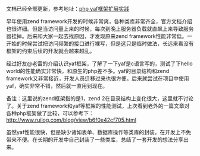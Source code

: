 文档已经全部更新，参考地址：[php yaf框架扩展实践](http://www.01happy.com/php-yaf-ext-preface/)

早年使用zend framework开发的时候非常爽，各种类库非常齐全，官方文档介绍也很详细。但是当访问量上来的时候，每次到晚上服务器负载就直飙上来导致服务器挂掉。后来和大家一起去找原因，才发现原来zend framework性能非常低。一开始的时候尝试把访问频繁的接口进行裸写，但是这只是临时做法，长远来看没有框架的约束后续的开发就会越来越乱。

经过好友@老雷的介绍认识yaf框架，了解了一下yaf是c语言写的，测试了下hello world的性能确实非常快，和原生的php差不多。yaf的目录结构和zend framework又非常接近，开发人员迁移过来也很方便。后来就尝试在项目中使用yaf，确实非常不错，然后就一直用到现在。

备注：这里说的zend框架指的是1，zend 2在目录结构上变化很大，这里就不讨论了。关于zend framework和yaf等框架的性能测试，上次看到老外的一篇文章对各种php框架做了比较，可以参考下：http://www.ruilog.com/blog/view/b6f0e42cf705.html

虽然yaf性能很快，但是缺少诸如表单、数据库操作等类库的封装，在开发上不免带来不便。在长期的开发中自己封装了一些类库，总结了一套开发的想法分享出来。

